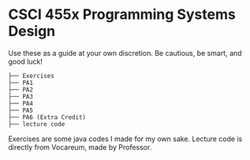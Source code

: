# CSCI 455x Programming Systems Design

Use these as a guide at your own discretion. Be cautious, be smart, and good luck!

```
├── Exercises
├── PA1
├── PA2
├── PA3
├── PA4
├── PA5
├── PA6 (Extra Credit)
├── lecture code
```

Exercises are some java codes I made for my own sake.
Lecture code is directly from Vocareum, made by Professor.

